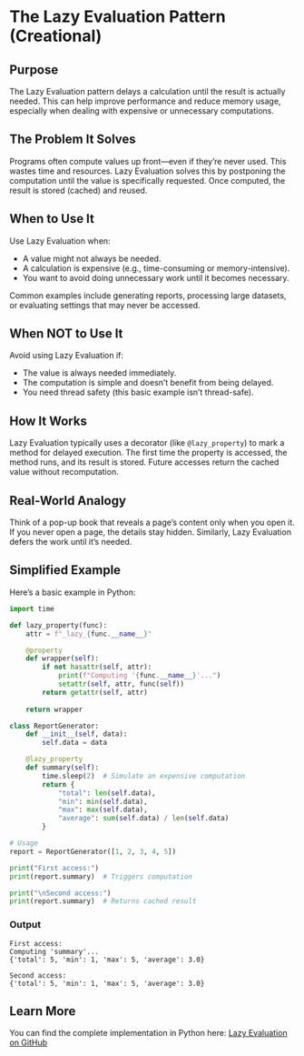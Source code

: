 # The Lazy Evaluation Pattern (Creational)

## Purpose

The Lazy Evaluation pattern delays a calculation until the result is actually needed. This can help improve performance and reduce memory usage, especially when dealing with expensive or unnecessary computations.

## The Problem It Solves

Programs often compute values up front—even if they’re never used. This wastes time and resources. Lazy Evaluation solves this by postponing the computation until the value is specifically requested. Once computed, the result is stored (cached) and reused.

## When to Use It

Use Lazy Evaluation when:

* A value might not always be needed.
* A calculation is expensive (e.g., time-consuming or memory-intensive).
* You want to avoid doing unnecessary work until it becomes necessary.

Common examples include generating reports, processing large datasets, or evaluating settings that may never be accessed.

## When NOT to Use It

Avoid using Lazy Evaluation if:

* The value is always needed immediately.
* The computation is simple and doesn’t benefit from being delayed.
* You need thread safety (this basic example isn’t thread-safe).

## How It Works

Lazy Evaluation typically uses a decorator (like `@lazy_property`) to mark a method for delayed execution. The first time the property is accessed, the method runs, and its result is stored. Future accesses return the cached value without recomputation.

## Real-World Analogy

Think of a pop-up book that reveals a page’s content only when you open it. If you never open a page, the details stay hidden. Similarly, Lazy Evaluation defers the work until it’s needed.

## Simplified Example

Here’s a basic example in Python:

```python
import time

def lazy_property(func):
    attr = f"_lazy_{func.__name__}"

    @property
    def wrapper(self):
        if not hasattr(self, attr):
            print(f"Computing '{func.__name__}'...")
            setattr(self, attr, func(self))
        return getattr(self, attr)
    
    return wrapper

class ReportGenerator:
    def __init__(self, data):
        self.data = data

    @lazy_property
    def summary(self):
        time.sleep(2)  # Simulate an expensive computation
        return {
            "total": len(self.data),
            "min": min(self.data),
            "max": max(self.data),
            "average": sum(self.data) / len(self.data)
        }

# Usage
report = ReportGenerator([1, 2, 3, 4, 5])

print("First access:")
print(report.summary)  # Triggers computation

print("\nSecond access:")
print(report.summary)  # Returns cached result
```

### Output

```text
First access:
Computing 'summary'...
{'total': 5, 'min': 1, 'max': 5, 'average': 3.0}

Second access:
{'total': 5, 'min': 1, 'max': 5, 'average': 3.0}
```

## Learn More

You can find the complete implementation in Python here:
[Lazy Evaluation on GitHub](https://github.com/taggedzi/python-design-pattern-rag/blob/main/patterns/creational/lazy_evaluation.py)
